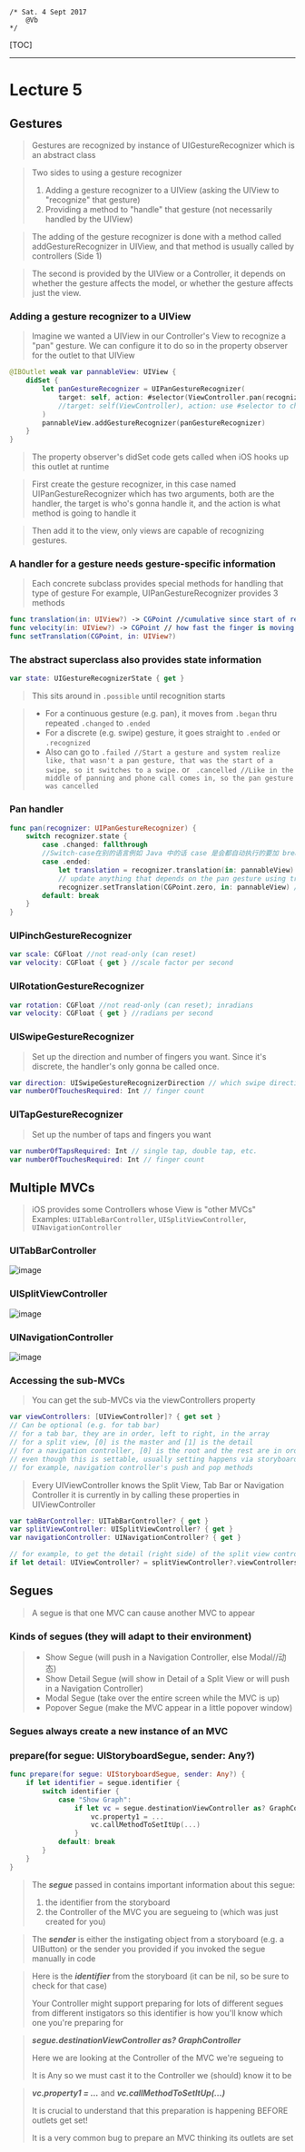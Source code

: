```~~
/* Sat. 4 Sept 2017
    @Vb
*/
```
[TOC]

---
# Lecture 5

## Gestures
> Gestures are recognized by instance of UIGestureRecognizer which is an abstract class

> Two sides to using a gesture recognizer
> 1. Adding a gesture recognizer to a UIView (asking the UIView to "recognize" that gesture)
> 2. Providing a method to "handle" that gesture (not necessarily handled by the UIView)

> The adding of the gesture recognizer is done with a method called addGestureRecognizer in UIView, and that method is usually called by controllers (Side 1)

> The second is provided by the UIView or a Controller, it depends on whether the gesture affects the model, or whether the gesture affects just the view.

### Adding a gesture recognizer to a UIView
> Imagine we wanted a UIView in our Controller's View to recognize a "pan" gesture. We can configure it to do so in the property observer for the outlet to that UIView

```Swift
@IBOutlet weak var pannableView: UIView {
    didSet {
        let panGestureRecognizer = UIPanGestureRecognizer(
            target: self, action: #selector(ViewController.pan(recognizer:))
            //target: self(ViewController), action: use #selector to choose a method(three ways: ViewController.pan, self.pan, pan(because the default is self))
        )
        pannableView.addGestureRecognizer(panGestureRecognizer)
    }
}
```
> The property observer's didSet code gets called when iOS hooks up this outlet at runtime

> First create the gesture recognizer, in this case named UIPanGestureRecognizer which has two arguments, both are the handler, the target is who's gonna handle it, and the action is what method is going to handle it

> Then add it to the view, only views are capable of recognizing gestures.

### A handler for a gesture needs gesture-specific information
> Each concrete subclass provides special methods for handling that type of gesture
> For example, UIPanGestureRecognizer provides 3 methods

```Swift
func translation(in: UIView?) -> CGPoint //cumulative since start of recognition(从识别开始后的积累), means how far this pan moved since it started
func velocity(in: UIView?) -> CGPoint // how fast the finger is moving (points/s)
func setTranslation(CGPoint, in: UIView?)
```

### The abstract superclass also provides state information

```Swift
var state: UIGestureRecognizerState { get }
```
> This sits around in ```.possible``` until recognition starts

> - For a continuous gesture (e.g. pan), it moves from ```.began``` thru repeated ```.changed``` to ```.ended```
> - For a discrete (e.g. swipe) gesture, it goes straight to ```.ended``` or ```.recognized```
> - Also can go to ```.failed //Start a gesture and system realize like, that wasn't a pan gesture, that was the start of a swipe, so it switches to a swipe.``` or ``` .cancelled //Like in the middle of panning and phone call comes in, so the pan gesture was cancelled```

### Pan handler
```Swift
func pan(recognizer: UIPanGestureRecognizer) {
    switch recognizer.state {
        case .changed: fallthrough 
        //Switch-case在别的语言例如 Java 中的话 case 是会都自动执行的要加 break 来跳出,但 Swift 不是,所以要是想要让他 fall through 的话就要加 fallthrough 关键字,直接 case.changed,.ended 也可以
        case .ended:
            let translation = recognizer.translation(in: pannableView) // Get the location of the pan in the pannableView's coordinate system
            // update anything that depends on the pan gesture using translation.x and .y
            recognizer.setTranslation(CGPoint.zero, in: pannableView) // By resetting the translation, the next one we get will be incremental movement
        default: break
    }
}
```

### UIPinchGestureRecognizer
```Swift
var scale: CGFloat //not read-only (can reset)
var velocity: CGFloat { get } //scale factor per second
```
### UIRotationGestureRecognizer
```Swift
var rotation: CGFloat //not read-only (can reset); inradians
var velocity: CGFloat { get } //radians per second
```
### UISwipeGestureRecognizer
> Set up the direction and number of fingers you want. Since it's discrete, the handler's only gonna be called once.

```Swift
var direction: UISwipeGestureRecognizerDirection // which swipe directions you want
var numberOfTouchesRequired: Int // finger count
```
### UITapGestureRecognizer
> Set up the number of taps and fingers you want

```Swift
var numberOfTapsRequired: Int // single tap, double tap, etc.
var numberOfTouchesRequired: Int // finger count
```

## Multiple MVCs
> iOS provides some Controllers whose View is "other MVCs" Examples: ```UITableBarController```, ```UISplitViewController```, ```UINavigationController```

### UITabBarController
![image](http://note.youdao.com/yws/public/resource/09541f586de48ab936ffc56a3f25e64e/xmlnote/6A5D415F13C7480CA08CA5251DE571CB/2472)

### UISplitViewController
![image](http://note.youdao.com/yws/public/resource/09541f586de48ab936ffc56a3f25e64e/xmlnote/8A89006045A84349BEEB4104D0ADBB30/2479)

### UINavigationController
![image](http://note.youdao.com/yws/public/resource/09541f586de48ab936ffc56a3f25e64e/xmlnote/4DC39997CBB84E7EB3DE4D38882347CB/2483)

### Accessing the sub-MVCs
> You can get the sub-MVCs via the viewControllers property 

```Swift
var viewControllers: [UIViewController]? { get set }
// Can be optional (e.g. for tab bar)
// for a tab bar, they are in order, left to right, in the array
// for a split view, [0] is the master and [1] is the detail
// for a navigation controller, [0] is the root and the rest are in order on the stack
// even though this is settable, usually setting happens via storyboard, segues, or other
// for example, navigation controller's push and pop methods
```

> Every UIViewController knows the Split View, Tab Bar or Navigation Controller it is currently in by calling these properties in UIViewController

```Swift
var tabBarController: UITabBarController? { get }
var splitViewController: UISplitViewController? { get }
var navigationController: UINavigationController? { get }

// for example, to get the detail (right side) of the split view controller you are in
if let detail: UIViewController? = splitViewController?.viewControllers[1] { ... }
```

## Segues
> A segue is that one MVC can cause another MVC to appear

### Kinds of segues (they will adapt to their environment)
> - Show Segue (will push in a Navigation Controller, else Modal//动态)
> - Show Detail Segue (will show in Detail of a Split View or will push in a Navigation Controller)
> - Modal Segue (take over the entire screen while the MVC is up)
> - Popover Segue (make the MVC appear in a little popover window)

### Segues always create a new instance of an MVC

### prepare(for segue: UIStoryboardSegue, sender: Any?)

```Swift
func prepare(for segue: UIStoryboardSegue, sender: Any?) {
    if let identifier = segue.identifier {
        switch identifier {
            case "Show Graph":
                if let vc = segue.destinationViewController as? GraphController {
                    vc.property1 = ...
                    vc.callMethodToSetItUp(...)
                }
            default: break
        }
    }
}
```
> The ***segue*** passed in contains important information about this segue:
> 1. the identifier from the storyboard
> 2. the Controller of the MVC you are segueing to (which was just created for you)

> The ***sender*** is either the instigating object from a storyboard (e.g. a UIButton) or the sender you provided if you invoked the segue manually in code

> Here is the ***identifier*** from the storyboard (it can be nil, so be sure to check for that case)
> 
> Your Controller might support preparing for lots of different segues from different instigators so this identifier is how you'll know which one you're preparing for

> ***segue.destinationViewController as? GraphController***
>
> Here we are looking at the Controller of the MVC we're segueing to
>
> It is Any so we must cast it to the Controller we (should) know it to be

> ***vc.property1 = ...*** and ***vc.callMethodToSetItUp(...)***
>
> It is crucial to understand that this preparation is happening BEFORE outlets get set!
>
> It is a very common bug to prepare an MVC thinking its outlets are set